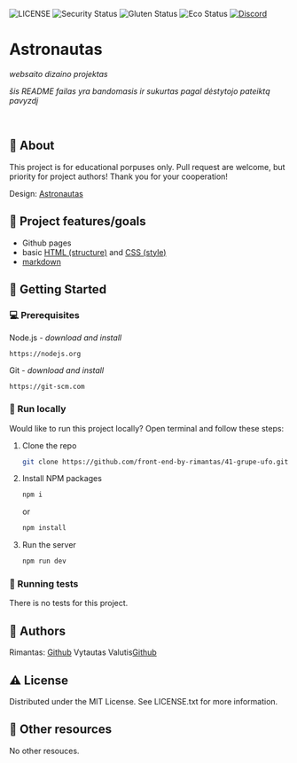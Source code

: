 ![LICENSE](https://img.shields.io/badge/license-MIT-blue.svg?style=flat-square)
![Security Status](https://img.shields.io/security-headers?label=Security&url=https%3A%2F%2Fgithub.com&style=flat-square)
![Gluten Status](https://img.shields.io/badge/Gluten-Free-green.svg)
![Eco Status](https://img.shields.io/badge/ECO-Friendly-green.svg)
[![Discord](https://discord.com/api/guilds/571393319201144843/widget.png)](https://discord.gg/dRwW4rw)

# Astronautas

_websaito dizaino projektas_

_šis README failas yra bandomasis ir sukurtas pagal dėstytojo pateiktą pavyzdį_

<br>

## 🌟 About

This project is for educational porpuses only. Pull request are welcome, but priority for project authors! Thank you for your cooperation!


Design: [Astronautas](https://cdn.dribbble.com/users/1355613/screenshots/5964475/space.gif)

## 🎯 Project features/goals

-   Github pages
-   basic [HTML (structure)](https://www.w3schools.com/TAGS/default.asp) and [CSS (style)](https://www.w3schools.com/cssref/index.php)
-   [markdown](https://docs.github.com/en/get-started/writing-on-github/getting-started-with-writing-and-formatting-on-github/basic-writing-and-formatting-syntax)

## 🧰 Getting Started

### 💻 Prerequisites

Node.js - _download and install_

```
https://nodejs.org
```

Git - _download and install_

```
https://git-scm.com
```

### 🏃 Run locally

Would like to run this project locally? Open terminal and follow these steps:

1. Clone the repo
    ```sh
    git clone https://github.com/front-end-by-rimantas/41-grupe-ufo.git
    ```
2. Install NPM packages
    ```sh
    npm i
    ```
    or
    ```sh
    npm install
    ```
3. Run the server
    ```sh
    npm run dev
    ```

### 🧪 Running tests

There is no tests for this project.

## 🎅 Authors

Rimantas: [Github](https://github.com/belauzas)
Vytautas Valutis[Github](https://github.com/VytautasValutis)

## ⚠️ License

Distributed under the MIT License. See LICENSE.txt for more information.

## 🔗 Other resources

No other resouces.